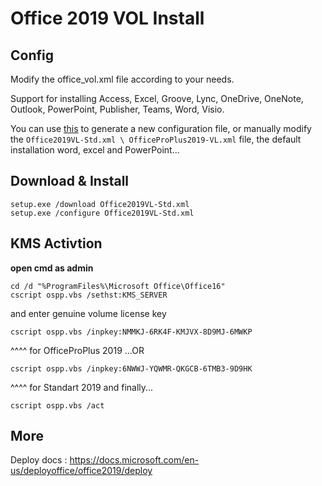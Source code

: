 # Office 2019 VOL Install

## Config

Modify the office_vol.xml file according to your needs.

Support for installing Access, Excel, Groove, Lync, OneDrive, OneNote, Outlook, PowerPoint, Publisher, Teams, Word, Visio.

You can use [this](https://config.office.com/deploymentsettings) to generate a new configuration file, or manually modify the `Office2019VL-Std.xml \ OfficeProPlus2019-VL.xml` file, the default installation word, excel and PowerPoint...

## Download & Install

```
setup.exe /download Office2019VL-Std.xml
setup.exe /configure Office2019VL-Std.xml
```

## KMS Activtion

**open cmd as admin**

```
cd /d "%ProgramFiles%\Microsoft Office\Office16"
cscript ospp.vbs /sethst:KMS_SERVER
```
and enter genuine volume license key
```
cscript ospp.vbs /inpkey:NMMKJ-6RK4F-KMJVX-8D9MJ-6MWKP 
```
^^^^ for OfficeProPlus 2019 ...OR
```
cscript ospp.vbs /inpkey:6NWWJ-YQWMR-QKGCB-6TMB3-9D9HK
```
^^^^ for Standart 2019 and finally...
```
cscript ospp.vbs /act
```
## More



Deploy docs : https://docs.microsoft.com/en-us/deployoffice/office2019/deploy
